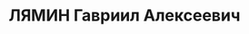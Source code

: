 ---
title: ЛЯМИН Гавриил Алексеевич
description: "Род. в 1892, Юго-Восточная ж.д., станц. Зелиновка, русский, обр.: начальное,\
  \ б/п. Проживал: г. Тихорецк, ул. Кировская, 36. Мастер цеха текущего ремонта депо\
  \ станции Тихорецкая \n  Арестован 03.08.1937. Обв.: участник троцкистской диверсионной\
  \ организации, которая ставила задачей применение террора в отношении руководителей\
  \ ВКП(б). Приговор: ВК ВС СССР, 17.12.1937 – ВМН. Расстрелян 17.12.1937. \n  Реабилитирован\
  \ ВК ВС СССР 22.10.1957"
---